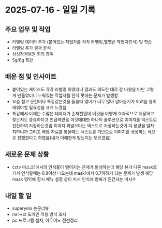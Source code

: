 # 2025-07-16 - 일일 기록

##  주요 업무 및 작업
- 라벨링 데이터 추가 (붙어있는 작업자를 각각 라벨링,헬멧쓴 작업자인식) 및 학습
- 라벨링 추가 결과 분석
- 삼성창원병원 회의 참여
- 5g/6g 특강 

##  배운 점 및 인사이트
- 붙어있는 케이스도 각각 라벨링 하였더니 결과도 의도한 대로 잘 나왔음 다만 그렇게 만들었더니 누워있는 작업자를 인식 못하는 문제가 발생함
- 요즘 참고 문헌이나 특강같은것을 들을때 영어가 너무 많아 알아듣기가 어려움 영어 배워야할 필요성을 크게 느꼈음
- 특강에서 이제는 수많은 데이터가 존재할텐데 이것을 어떻게 효과적으로 저장하고 찾는지도 중요하다고 언급하였음 이것에대한 하나의 솔루션으로 이미지를 텍스트로 전환하여 저장하는것임 이미지 파일보다는 텍스트로 저장하는것이 더 용량을 덜차지하니까 그리고 해당 자료를 찾을때는 텍스트를 기반으로 이미지를 생성하는 식으로 진행한다고 하였음(내가 이해한게 맞는지는 모르겠음)



## 새로운 문제 상황
-  cctv 마스크1에서의 인식률이 떨어지는 문제가 발생하는데 해당 뷰가 다른 mask로 가서 인식할때는 0.9이상 나오는데 mask1에서 0.7이하가 되는 문제가 발생 해당 mask 영역에 잠시 메뉴 설정 창이 떠서 인식에 방해가 된건지는 미지수

##  내일 할 일
- superyolo 논문리뷰
- mri->ct 도메인 적응 방식 조사
- pc 프로그램 설치, 아두이노 전선정리